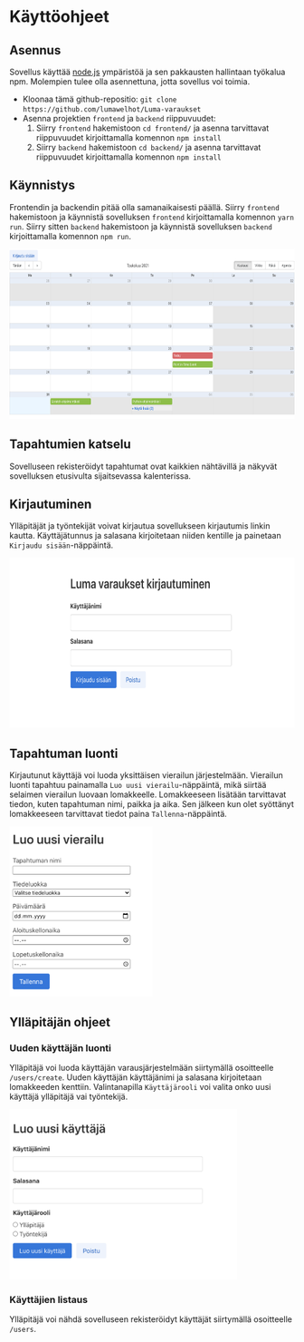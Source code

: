# Käyttöohjeet

## Asennus
Sovellus käyttää [node.js](nodejs.org/) ympäristöä ja
sen pakkausten hallintaan työkalua npm.
Molempien tulee olla asennettuna, jotta sovellus voi toimia.
  * Kloonaa tämä github-repositio: ```git clone https://github.com/lumawelhot/Luma-varaukset```
  * Asenna projektien `frontend` ja `backend` riippuvuudet:
    1. Siirry `frontend` hakemistoon ```cd frontend/``` ja asenna tarvittavat riippuvuudet kirjoittamalla komennon ```npm install```
    2. Siirry `backend` hakemistoon ```cd backend/``` ja asenna tarvittavat riippuvuudet kirjoittamalla komennon ```npm install```

## Käynnistys
Frontendin ja backendin pitää olla samanaikaisesti päällä.
Siirry `frontend` hakemistoon ja käynnistä sovelluksen `frontend`  kirjoittamalla komennon ```yarn run```.
Siirry sitten `backend` hakemistoon ja käynnistä sovelluksen `backend`  kirjoittamalla komennon ```npm run```.

<img src="./img/front-page.png" height="300" />

## Tapahtumien katselu
Sovelluseen rekisteröidyt tapahtumat ovat kaikkien nähtävillä ja
näkyvät sovelluksen etusivulta sijaitsevassa kalenterissa.

## Kirjautuminen
Ylläpitäjät ja työntekijät voivat kirjautua sovellukseen kirjautumis linkin kautta.
Käyttäjätunnus ja salasana kirjoitetaan niiden kentille ja painetaan ```Kirjaudu sisään```-näppäintä.

<img src="./img/login.png" height="300" />

## Tapahtuman luonti
Kirjautunut käyttäjä voi luoda yksittäisen vierailun järjestelmään.
Vierailun luonti tapahtuu painamalla ```Luo uusi vierailu```-näppäintä,
mikä siirtää selaimen vierailun luovaan lomakkeelle.
Lomakkeeseen lisätään tarvittavat tiedon, kuten tapahtuman nimi, paikka ja aika.
Sen jälkeen kun olet syöttänyt lomakkeeseen tarvittavat tiedot paina ```Tallenna```-näppäintä.

<img src="./img/luo-uusi-vierailu.png" height="300" />


## Ylläpitäjän ohjeet

### Uuden käyttäjän luonti
Ylläpitäjä voi luoda käyttäjän varausjärjestelmään siirtymällä osoitteelle ```/users/create```.
Uuden käyttäjän käyttäjänimi ja salasana kirjoitetaan lomakkeeden kenttiin.
Valintanapilla ```Käyttäjärooli``` voi valita onko uusi käyttäjä ylläpitäjä vai työntekijä.

<img src="./img/users-create.png" height="300" />

### Käyttäjien listaus
Ylläpitäjä voi nähdä sovelluseen rekisteröidyt käyttäjät siirtymällä osoitteelle ```/users```.
